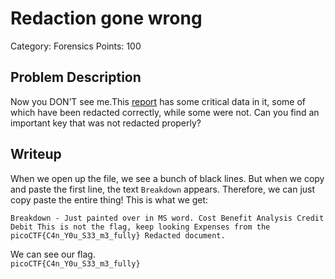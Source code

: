 # Redaction gone wrong
Category: Forensics
Points: 100
## Problem Description
Now you DON’T see me.This  [report](https://artifacts.picoctf.net/c/84/Financial_Report_for_ABC_Labs.pdf)  has some critical data in it, some of which have been redacted correctly, while some were not. Can you find an important key that was not redacted properly?
## Writeup
When we open up the file, we see a bunch of black lines. But when we copy and paste the first line, the text `Breakdown` appears. Therefore, we can just copy paste the entire thing! This is what we get: <br>
```
Breakdown - Just painted over in MS word. Cost Benefit Analysis Credit Debit This is not the flag, keep looking Expenses from the picoCTF{C4n_Y0u_S33_m3_fully} Redacted document.
```
We can see our flag.
<br>
`picoCTF{C4n_Y0u_S33_m3_fully}`
